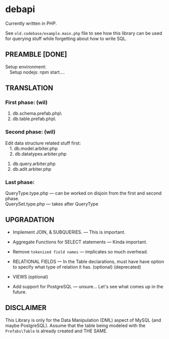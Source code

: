 # debapi

Currently written in PHP.

See `old.codebase/example.main.php` file to see how this library can be used for 
querying stuff while forgetting about how to write SQL.

## PREAMBLE \[DONE\]
Setup environment:\
&emsp;Setup nodejs: npm start....

## TRANSLATION
### First phase: (wil)
1. db.schema.prefab.php\
2. db.table.prefab.php\

### Second phase: (wil)
Edit data structure related stuff first:\
&emsp;1. db.model.arbiter.php\
&emsp;2. db.datatypes.arbiter.php
1. db.query.arbiter.php
2. db.adit.arbiter.php

### Last phase:
QueryType.type.php — can be worked on disjoin from the first and second phase.\
QuerySet.type.php — takes after QueryType

## UPGRADATION

- Implement JOIN, & SUBQUERIES. — This is important.

- Aggregate Functions for SELECT statements — Kinda important.

- Remove `tokenized field names` — implicates so much overhead.

- RELATIONAL FIELDS — In the Table declarations, must have have option to specify what 
type of relation it has. (optional) (deprecated)

- VIEWS (optional)

- Add support for PostgreSQL — unsure... Let's see what comes up in the future.

## DISCLAIMER
This Library is only for the Data Manipulation (DML) aspect of MySQL (and maybe PostgreSQL). Assume that 
the table being modeled with the `Prefabs\Table` is already created and THE SAME.
